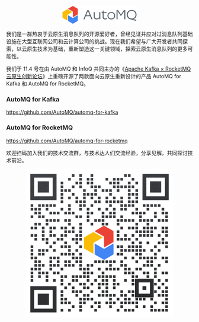 <!--

**Here are some ideas to get you started:**

🙋‍♀️ A short introduction - what is your organization all about?
🌈 Contribution guidelines - how can the community get involved?
👩‍💻 Useful resources - where can the community find your docs? Is there anything else the community should know?
🍿 Fun facts - what does your team eat for breakfast?
🧙 Remember, you can do mighty things with the power of [Markdown](https://docs.github.com/github/writing-on-github/getting-started-with-writing-and-formatting-on-github/basic-writing-and-formatting-syntax)
-->

<p align="center">
  <img src="https://raw.githubusercontent.com/AutoMQ/.github/main/profile/automq_logo.png" width="200" height="48" alt="AutoMQ - 引领消息和流存储走向云原生时代" />
</p>

我们是一群热衷于云原生消息队列的开源爱好者，曾经见证并应对过消息队列基础设施在大型互联网公司和云计算公司的挑战。现在我们希望与广大开发者共同探索，以云原生技术为基础，重新塑造这一关键领域，探索云原生消息队列的更多可能性。

我们于 11.4 号在由 AutoMQ 和 InfoQ 共同主办的《[Apache Kafka × RocketMQ 云原生创新论坛](https://mp.weixin.qq.com/s/o2xn9o7JuQis16z2FAOP1Q)》上重磅开源了两款面向云原生重新设计的产品 AutoMQ for Kafka 和 AutoMQ for RocketMQ。

### AutoMQ for Kafka
https://github.com/AutoMQ/automq-for-kafka

### AutoMQ for RocketMQ
https://github.com/AutoMQ/automq-for-rocketmq

欢迎扫码加入我们的技术交流群，与技术达人们交流经验，分享见解，共同探讨技术前沿。
<p align="center">
  <img src="https://raw.githubusercontent.com/AutoMQ/.github/main/profile/社区二维码.png" width="400" height="400" alt="AutoMQ - 引领消息和流存储走向云原生时代" />
</p>
